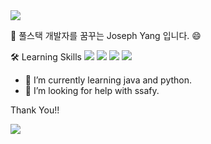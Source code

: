 <img src="https://capsule-render.vercel.app/api?type=slice&color=f7ecd8&height=300&section=header&text=devyoseph&fontSize=90" />


👋 풀스택 개발자를 꿈꾸는 Joseph Yang 입니다. 😄 

🛠  Learning Skills
<img src="https://img.shields.io/badge/-Python-000000?style=flat&logo=Python">
<img src="https://img.shields.io/badge/-Java-000000?style=flat&logo=Java">
<img src="https://img.shields.io/badge/-JavaScript-000000?style=flat&logo=JavaScript">
<img src="https://img.shields.io/badge/-Git-000000?style=flat&logo=Git">

- 🌱 I’m currently learning java and python.
- 🤔 I’m looking for help with ssafy.

Thank You!!

<img src="https://capsule-render.vercel.app/api?type=slice&color=f7ecd8&height=300&section=footer&text=&fontSize=90" />
